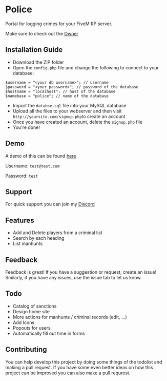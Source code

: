 # Police
Portal for logging crimes for your FiveM RP server.

Make sure to check out the [Owner](https://forum.fivem.net/u/davendrix)

## Installation Guide
- Download the ZIP folder
- Open the `config.php` file and change the following to connect to your database:
```
$username = "<your db username>"; // username
$password = "<your password>"; // password of the database
$hostname = "localhost"; // host of the database
$namebase = "police"; // name of the database
```
- Import the `databse.sql` file into your MySQL database
- Upload all the files to your webserver and then visit `http://yoursite.com/signup.php`to create an account
- Once you have created an account, delete the `signup.php` file
- You're done!

## Demo
A demo of this can be found [here](https://rootk1d.xyz/police)

Username: `test@test.com`

Password: `test`

## Support
For quick support you can join my [Discord](https://discord.gg/QQaWvMkFbs)

## Features
- Add and Delete players from a criminal list
- Search by each heading
- List manhunts

## Feedback
Feedback is great! If you have a suggestion or request, create an issue! Smilarly, if you have any issues, use the issue tab to let us know.

## Todo
- Catalog of sanctions
- Design home site
- More actions for manhunts / criminal records (edit, ...)
- Add Icons
- Popouts for users
- Automatically fill out time in forms

## Contributing
You can help develop this project by doing some things of the todolist and making a pull request. If you have some even better ideas on how this project can be improved you can also make a pull requrest.

